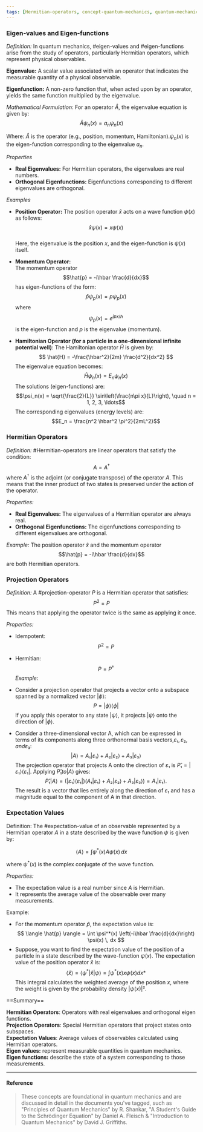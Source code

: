 ```yaml
---
tags: [Hermitian-operators, concept-quantum-mechanics, quantum-mechanics/concept]
---
```


### Eigen-values and Eigen-functions
*Definition:* In quantum mechanics, #eigen-values and #eigen-functions arise from the study of operators, particularly Hermitian operators, which represent physical observables.

**Eigenvalue:** A scalar value associated with an operator that indicates the measurable quantity of a physical observable.

**Eigenfunction:** A non-zero function that, when acted upon by an operator, yields the same function multiplied by the eigenvalue.

*Mathematical Formulation*:
For an operator $\hat{A}$, the eigenvalue equation is given by:
$$
\hat{A} \psi_n(x) = a_n \psi_n(x)
$$

Where: $\hat{A}$ is the operator (e.g., position, momentum, Hamiltonian).$\psi_n(x)$ is the eigen-function corresponding to the eigenvalue $a_n$.

*Properties*

- **Real Eigenvalues:** For Hermitian operators, the eigenvalues are real numbers.
- **Orthogonal Eigenfunctions:** Eigenfunctions corresponding to different eigenvalues are orthogonal.

*Examples*

- **Position Operator:**
   The position operator $\hat{x}$ acts on a wave function $\psi(x)$ as follows:<br/>
   $$\hat{x} \psi(x) = x \psi(x)$$<br/>
   Here, the eigenvalue is the position $x$, and the eigen-function is $\psi(x)$ itself.

- **Momentum Operator:**<br/>
   The momentum operator $$\hat{p} = -i\hbar \frac{d}{dx}$$ has eigen-functions of the form:$$\hat{p} \psi_p(x) = p \psi_p(x)$$ where $$\psi_p(x) = e^{ipx/\hbar}$$ is the eigen-function and $p$ is the eigenvalue (momentum).

- **Hamiltonian Operator (for a particle in a one-dimensional infinite potential well)**:
   The Hamiltonian operator $\hat{H}$ is given by:
   $$
   \hat{H} = -\frac{\hbar^2}{2m} \frac{d^2}{dx^2}
   $$
   The eigenvalue equation becomes:$$\hat{H} \psi_n(x) = E_n \psi_n(x)$$
   The solutions (eigen-functions) are:$$\psi_n(x) = \sqrt{\frac{2}{L}} \sin\left(\frac{n\pi x}{L}\right), \quad n = 1, 2, 3, \ldots$$
   The corresponding eigenvalues (energy levels) are:$$E_n = \frac{n^2 \hbar^2 \pi^2}{2mL^2}$$
### Hermitian Operators

*Definition:* #Hermitian-operators are linear operators that satisfy the condition:
$$
A = A^\dagger
$$
where $A^\dagger$ is the adjoint (or conjugate transpose) of the operator $A$. This means that the inner product of two states is preserved under the action of the operator.

*Properties:*
- **Real Eigenvalues:** The eigenvalues of a Hermitian operator are always real.
- **Orthogonal Eigenfunctions:** The eigenfunctions corresponding to different eigenvalues are orthogonal.

*Example:* The position operator $\hat{x}$ and the momentum operator $$\hat{p} = -i\hbar \frac{d}{dx}$$ are both Hermitian operators.
### Projection Operators

*Definition:* A #projection-operator $P$ is a Hermitian operator that satisfies:
$$P^2 = P$$
This means that applying the operator twice is the same as applying it once.

*Properties:*
- Idempotent: $$P^2 = P$$
- Hermitian: $$P = P^\dagger$$
*Example:*
- Consider a projection operator that projects a vector onto a subspace spanned by a normalized vector $|\phi\rangle$:$$P = |\phi\rangle \langle \phi|$$If you apply this operator to any state $|\psi\rangle$, it projects $|\psi\rangle$ onto the direction of $|\phi\rangle$.

- Consider a three-dimensional vector A, which can be expressed in terms of its components along three orthonormal basis vectors,$ε₁, ε₂, and ε₃$:$$|A⟩ = A₁|ε₁⟩ + A₂|ε₂⟩ + A₃|ε₃⟩$$The projection operator that projects A onto the direction of $ε₁$ is $P̂₁ = |ε₁⟩⟨ε₁|$. Applying $P̂₁ to |A⟩$ gives:$$P̂₁|A⟩ = (|ε₁⟩⟨ε₁|)(A₁|ε₁⟩ + A₂|ε₂⟩ + A₃|ε₃⟩) = A₁|ε₁⟩.$$The result is a vector that lies entirely along the direction of $ε₁$ and has a magnitude equal to the component of A in that direction.
### Expectation Values

Definition: The #expectation-value of an observable represented by a Hermitian operator $A$ in a state described by the wave function $\psi$ is given by:

$$
\langle A \rangle = \int \psi^*(x) A \psi(x) \, dx
$$

where $\psi^*(x)$ is the complex conjugate of the wave function.

*Properties:*
- The expectation value is a real number since $A$ is Hermitian.
- It represents the average value of the observable over many measurements.

Example:
- For the momentum operator $\hat{p}$, the expectation value is:
$$
\langle \hat{p} \rangle = \int \psi^*(x) \left(-i\hbar \frac{d}{dx}\right) \psi(x) \, dx
$$
- Suppose, you want to find the expectation value of the position of a particle in a state described by the wave-function $ψ(x)$. The expectation value of the position operator $\hat{x}$ is:$$⟨\hat{x}⟩ = ⟨\psi^*| \hat{x} |ψ⟩ = ∫\psi^*(x) x ψ(x) dx*$$This integral calculates the weighted average of the position $x$, where the weight is given by the probability density $|ψ(x)|²$.

==Summary==

**Hermitian Operators**: Operators with real eigenvalues and orthogonal eigen functions.<br/>
**Projection Operators**: Special Hermitian operators that project states onto subspaces.<br/>
**Expectation Values**: Average values of observables calculated using Hermitian operators.<br/>
**Eigen values:** represent measurable quantities in quantum mechanics.<br/>
**Eigen functions:** describe the state of a system corresponding to those measurements.

---
#### Reference
> These concepts are foundational in quantum mechanics and are discussed in detail in the documents you've tagged, such as "Principles of Quantum Mechanics" by R. Shankar, "A Student's Guide to the Schrödinger Equation" by Daniel A. Fleisch & "Introduction to Quantum Mechanics" by David J. Griffiths.